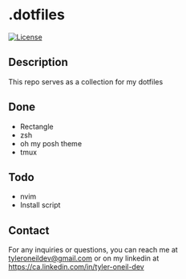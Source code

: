 # .dotfiles

[![License](https://img.shields.io/badge/License-MIT-blue.svg)](https://opensource.org/licenses/MIT)

## Description

This repo serves as a collection for my dotfiles

## Done

- Rectangle
- zsh
- oh my posh theme
- tmux

## Todo

- nvim
- Install script

## Contact

For any inquiries or questions, you can reach me at tyleroneildev@gmail.com
or on my linkedin at https://ca.linkedin.com/in/tyler-oneil-dev

